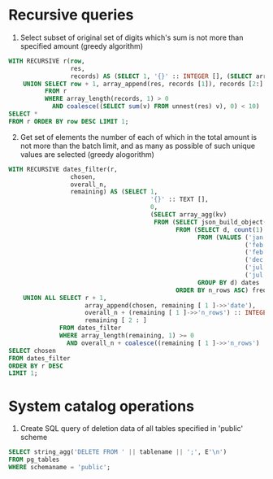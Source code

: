 # Recursive queries

1. Select subset of original set of digits which's sum is not more than specified amount (greedy algorithm)
```sql
WITH RECURSIVE r(row,
                 res,
                 records) AS (SELECT 1, '{}' :: INTEGER [], (SELECT array_agg(s) FROM generate_series(1, 20) s) s
    UNION SELECT row + 1, array_append(res, records [1]), records [2:]
          FROM r
          WHERE array_length(records, 1) > 0
            AND coalesce((SELECT sum(v) FROM unnest(res) v), 0) < 10)
SELECT *
FROM r ORDER BY row DESC LIMIT 1;
```

2. Get set of elements the number of each of which in the total amount is not more than the batch limit, and as many as possible of such unique values are selected (greedy alogorithm)
```sql
WITH RECURSIVE dates_filter(r,
                 chosen,
                 overall_n,
                 remaining) AS (SELECT 1,
                                       '{}' :: TEXT [],
                                       0,
                                       (SELECT array_agg(kv)
                                        FROM (SELECT json_build_object('date', d, 'n_rows', n_rows) kv
                                              FROM (SELECT d, count(1) n_rows
                                                    FROM (VALUES ('jan'),
                                                                 ('feb'),
                                                                 ('feb'),
                                                                 ('dec'),
                                                                 ('jul'),
                                                                 ('jul')) dates (d)
                                                    GROUP BY d) dates
                                              ORDER BY n_rows ASC) freqs) freqs
    UNION ALL SELECT r + 1,
                     array_append(chosen, remaining [ 1 ]->>'date'),
                     overall_n + (remaining [ 1 ]->>'n_rows') :: INTEGER,
                     remaining [ 2 : ]
              FROM dates_filter
              WHERE array_length(remaining, 1) >= 0
                AND overall_n + coalesce((remaining [ 1 ]->>'n_rows') :: INTEGER, 0) <= :batchLimit)
SELECT chosen
FROM dates_filter
ORDER BY r DESC
LIMIT 1;
```

# System catalog operations

1. Create SQL query of deletion data of all tables specified in 'public' scheme
``` sql
SELECT string_agg('DELETE FROM ' || tablename || ';', E'\n')  
FROM pg_tables  
WHERE schemaname = 'public';
```
